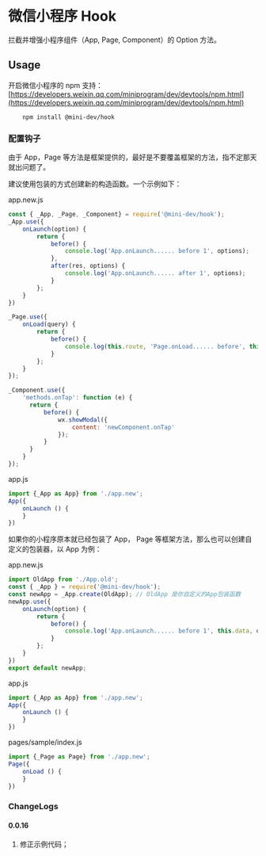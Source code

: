 # 微信小程序 Hook

拦截并增强小程序组件（App, Page, Component）的 Option 方法。

## Usage

开启微信小程序的 npm 支持：
[https://developers.weixin.qq.com/miniprogram/dev/devtools/npm.html](https://developers.weixin.qq.com/miniprogram/dev/devtools/npm.html)

```shell script
    npm install @mini-dev/hook
```

### 配置钩子

由于 App，Page 等方法是框架提供的，最好是不要覆盖框架的方法，指不定那天就出问题了。

建议使用包装的方式创建新的构造函数。一个示例如下：

app.new.js

```javascript
const { _App, _Page, _Component} = require('@mini-dev/hook');
_App.use({
    onLaunch(option) {
        return {
            before() {
                console.log('App.onLaunch...... before 1', options);
            },
            after(res, options) {
                console.log('App.onLaunch...... after 1', options);
            }
        };
    }
})

_Page.use({
    onLoad(query) {
        return {
            before() {
                console.log(this.route, 'Page.onLoad...... before', this.data, query);
            }
        };
    }
});

_Component.use({
    'methods.onTap': function (e) {
      return {
          before() {
              wx.showModal({
                  content: 'newComponent.onTap'
              });
          }
      }
    }
});

```

app.js

```javascript
import {_App as App} from './app.new';
App({
    onLaunch () {
    }
})
```

如果你的小程序原本就已经包装了 App， Page 等框架方法，那么也可以创建自定义的包装器，以 App 为例：

app.new.js

```javascript
import OldApp from './App.old';
const { _App } = require('@mini-dev/hook');
const newApp = _App.create(OldApp); // OldApp 是你自定义的App包装函数
newApp.use({
    onLaunch(option) {
        return {
            before() {
                console.log('App.onLaunch...... before 1', this.data, option);
            }
        };
    }
})
export default newApp;
```

app.js

```javascript
import {_App as App} from './app.new';
App({
    onLaunch () {
    }
})
```

pages/sample/index.js

```javascript
import {_Page as Page} from './app.new';
Page({
    onLoad () {
    }
})
```

### ChangeLogs

#### 0.0.16
1. 修正示例代码；
